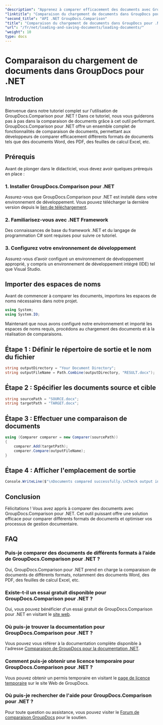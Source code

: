 ```yaml
---
"description": "Apprenez à comparer efficacement des documents avec GroupDocs.Comparison pour .NET. Simplifiez vos processus de gestion documentaire."
"linktitle": "Comparaison du chargement de documents dans GroupDocs pour .NET"
"second_title": "API .NET GroupDocs.Comparison"
"title": "Comparaison du chargement de documents dans GroupDocs pour .NET"
"url": "/fr/net/loading-and-saving-documents/loading-documents/"
"weight": 10
type: docs
---
```

# Comparaison du chargement de documents dans GroupDocs pour .NET

## Introduction
Bienvenue dans notre tutoriel complet sur l'utilisation de GroupDocs.Comparison pour .NET ! Dans ce tutoriel, nous vous guiderons pas à pas dans la comparaison de documents grâce à cet outil performant. GroupDocs.Comparison pour .NET offre un ensemble complet de fonctionnalités de comparaison de documents, permettant aux développeurs de comparer efficacement différents formats de documents tels que des documents Word, des PDF, des feuilles de calcul Excel, etc.
## Prérequis
Avant de plonger dans le didacticiel, vous devez avoir quelques prérequis en place :
### 1. Installer GroupDocs.Comparison pour .NET
Assurez-vous que GroupDocs.Comparison pour .NET est installé dans votre environnement de développement. Vous pouvez télécharger la dernière version depuis le [lien de téléchargement](https://releases.groupdocs.com/comparison/net/).
### 2. Familiarisez-vous avec .NET Framework
Des connaissances de base du framework .NET et du langage de programmation C# sont requises pour suivre ce tutoriel.
### 3. Configurez votre environnement de développement
Assurez-vous d’avoir configuré un environnement de développement approprié, y compris un environnement de développement intégré (IDE) tel que Visual Studio.

## Importer des espaces de noms
Avant de commencer à comparer les documents, importons les espaces de noms nécessaires dans notre projet.

```csharp
using System;
using System.IO;
```

Maintenant que nous avons configuré notre environnement et importé les espaces de noms requis, procédons au chargement des documents et à la réalisation de comparaisons.
## Étape 1 : Définir le répertoire de sortie et le nom du fichier
```csharp
string outputDirectory = "Your Document Directory";
string outputFileName = Path.Combine(outputDirectory, "RESULT.docx");
```
## Étape 2 : Spécifier les documents source et cible
```csharp
string sourcePath = "SOURCE.docx";
string targetPath = "TARGET.docx";
```
## Étape 3 : Effectuer une comparaison de documents
```csharp
using (Comparer comparer = new Comparer(sourcePath))
{
    comparer.Add(targetPath);
    comparer.Compare(outputFileName);
}
```
## Étape 4 : Afficher l'emplacement de sortie
```csharp
Console.WriteLine($"\nDocuments compared successfully.\nCheck output in {outputDirectory}.");
```

## Conclusion
Félicitations ! Vous avez appris à comparer des documents avec GroupDocs.Comparison pour .NET. Cet outil puissant offre une solution efficace pour comparer différents formats de documents et optimiser vos processus de gestion documentaire.
## FAQ
### Puis-je comparer des documents de différents formats à l’aide de GroupDocs.Comparison pour .NET ?
Oui, GroupDocs.Comparison pour .NET prend en charge la comparaison de documents de différents formats, notamment des documents Word, des PDF, des feuilles de calcul Excel, etc.
### Existe-t-il un essai gratuit disponible pour GroupDocs.Comparison pour .NET ?
Oui, vous pouvez bénéficier d'un essai gratuit de GroupDocs.Comparison pour .NET en visitant le [site web](https://releases.groupdocs.com/).
### Où puis-je trouver la documentation pour GroupDocs.Comparison pour .NET ?
Vous pouvez vous référer à la documentation complète disponible à l'adresse [Comparaison de GroupDocs pour la documentation .NET](https://tutorials.groupdocs.com/comparison/net/).
### Comment puis-je obtenir une licence temporaire pour GroupDocs.Comparison pour .NET ?
Vous pouvez obtenir un permis temporaire en visitant le [page de licence temporaire](https://purchase.groupdocs.com/temporary-license/) sur le site Web de GroupDocs.
### Où puis-je rechercher de l'aide pour GroupDocs.Comparison pour .NET ?
Pour toute question ou assistance, vous pouvez visiter le [Forum de comparaison GroupDocs](https://forum.groupdocs.com/c/comparison/12) pour le soutien.